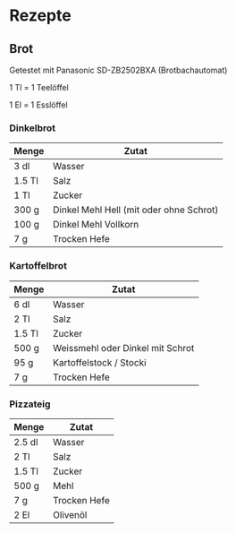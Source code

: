# Rezepte

## Brot

Getestet mit Panasonic SD-ZB2502BXA (Brotbachautomat)

1 Tl = 1 Teelöffel

1 El = 1 Esslöffel


### Dinkelbrot
| Menge | Zutat |
| --- | --- |
| 3 dl | Wasser |
| 1.5 Tl | Salz |
| 1 Tl | Zucker |
| 300 g | Dinkel Mehl Hell (mit oder ohne Schrot) |
| 100 g | Dinkel Mehl Vollkorn |
| 7 g | Trocken Hefe |


### Kartoffelbrot
| Menge | Zutat |
| --- | --- |
| 6 dl | Wasser |
| 2 Tl | Salz |
| 1.5 Tl | Zucker |
| 500 g | Weissmehl oder Dinkel mit Schrot |
| 95 g | Kartoffelstock / Stocki |
| 7 g | Trocken Hefe |


### Pizzateig
| Menge | Zutat |
| --- | --- |
|  2.5 dl | Wasser |
| 2 Tl | Salz |
| 1.5 Tl | Zucker |
| 500 g | Mehl |
| 7 g | Trocken Hefe |
| 2 El | Olivenöl |
